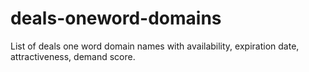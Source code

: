 # deals-oneword-domains
List of deals one word domain names with availability, expiration date, attractiveness, demand score.
